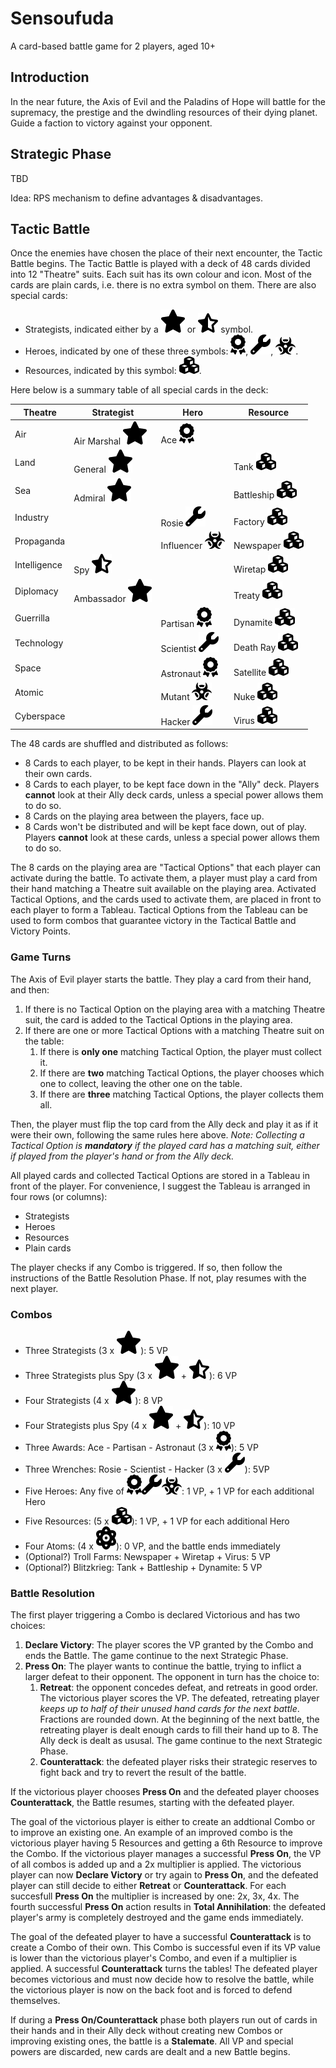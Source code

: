# Sensoufuda

A card-based battle game for 2 players, aged 10+

## Introduction

In the near future, the Axis of Evil and the Paladins of Hope will battle for the supremacy, the prestige and the dwindling resources of their dying planet. Guide a faction to victory against your opponent.

## Strategic Phase

TBD

Idea: RPS mechanism to define advantages & disadvantages.

## Tactic Battle

Once the enemies have chosen the place of their next encounter, the Tactic Battle begins.
The Tactic Battle is played with a deck of 48 cards divided into 12 "Theatre" suits. Each suit has its own colour and icon.
Most of the cards are plain cards, i.e. there is no extra symbol on them. There are also special cards:

- Strategists, indicated either by a ![star](icons/star.png) or ![star-half-stroke](icons/star-half-stroke.png) symbol.
- Heroes, indicated by one of these three symbols: ![award](icons/award.png), ![wrench](icons/wrench.png), ![biohazard](icons/biohazard.png).
- Resources, indicated  by this symbol: ![cubes](icons/cubes.png).

Here below is a summary table of all special cards in the deck:  

| Theatre      | Strategist                                          | Hero                                         | Resource                              |
|--------------|-----------------------------------------------------|----------------------------------------------|---------------------------------------|
| Air          | Air Marshal ![star](icons/star.png)                 | Ace ![award](icons/award.png)                |                                       |
| Land         | General ![star](icons/star.png)                     |                                              | Tank ![cubes](icons/cubes.png)        |
| Sea          | Admiral ![star](icons/star.png)                     |                                              | Battleship ![cubes](icons/cubes.png)  |
| Industry     |                                                     | Rosie ![wrench](icons/wrench.png)            | Factory ![cubes](icons/cubes.png)     |
| Propaganda   |                                                     | Influencer ![biohazard](icons/biohazard.png) | Newspaper ![cubes](icons/cubes.png)   |
| Intelligence | Spy ![star-half-stroke](icons/star-half-stroke.png) |                                              | Wiretap ![cubes](icons/cubes.png)     |
| Diplomacy    | Ambassador ![star](icons/star.png)                  |                                              | Treaty ![cubes](icons/cubes.png)      |
| Guerrilla    |                                                     | Partisan ![award](icons/award.png)           | Dynamite ![cubes](icons/cubes.png)    |
| Technology   |                                                     | Scientist ![wrench](icons/wrench.png)        | Death Ray ![cubes](icons/cubes.png)   |
| Space        |                                                     | Astronaut ![award](icons/award.png)          | Satellite ![cubes](icons/cubes.png)   |
| Atomic       |                                                     | Mutant ![biohazard](icons/biohazard.png)     | Nuke ![cubes](icons/cubes.png)        |
| Cyberspace   |                                                     | Hacker ![wrench](icons/wrench.png)           | Virus ![cubes](icons/cubes.png)       |

The 48 cards are shuffled and distributed as follows:

- 8 Cards to each player, to be kept in their hands. Players can look at their own cards.
- 8 Cards to each player, to be kept face down in the "Ally" deck. Players **cannot** look at their Ally deck cards, unless a special power allows them to do so.
- 8 Cards on the playing area between the players, face up.
- 8 Cards won't be distributed and will be kept face down, out of play. Players **cannot** look at these cards, unless a special power allows them to do so.

The 8 cards on the playing area are "Tactical Options" that each player can activate during the battle. To activate them, a player must play a card from their hand matching a Theatre suit available on the playing area.
Activated Tactical Options, and the cards used to activate them, are placed in front to each player to form a Tableau.
Tactical Options from the Tableau can be used to form combos that guarantee victory in the Tactical Battle and Victory Points.

### Game Turns

The Axis of Evil player starts the battle. They play a card from their hand, and then:

1. If there is no Tactical Option on the playing area with a matching Theatre suit, the card is added to the Tactical Options in the playing area.
2. If there are one or more Tactical Options with a matching Theatre suit on the table:
   1. If there is **only one** matching Tactical Option, the player must collect it.
   2. If there are **two** matching Tactical Options, the player chooses which one to collect, leaving the other one on the table.
   3. If there are **three** matching Tactical Options, the player collects them all.

Then, the player must flip the top card from the Ally deck and play it as if it were their own, following the same rules here above.
_Note: Collecting a Tactical Option is **mandatory** if the played card has a matching suit, either if played from the player's hand or from the Ally deck._

All played cards and collected Tactical Options are stored in a Tableau in front of the player. For convenience, I suggest the Tableau is arranged in four rows (or columns):

- Strategists
- Heroes
- Resources
- Plain cards

The player checks if any Combo is triggered. If so, then follow the instructions of the Battle Resolution Phase.
If not, play resumes with the next player.

### Combos

- Three Strategists (3 x ![star](icons/star.png)): 5 VP
- Three Strategists plus Spy (3 x ![star](icons/star.png) + ![star-half-stroke](icons/star-half-stroke.png)): 6 VP
- Four Strategists (4 x ![star](icons/star.png)): 8 VP
- Four Strategists plus Spy (4 x ![star](icons/star.png) + ![star-half-stroke](icons/star-half-stroke.png)): 10 VP
- Three Awards: Ace - Partisan - Astronaut (3 x ![award](icons/award.png)): 5 VP
- Three Wrenches: Rosie - Scientist - Hacker (3 x ![wrench](icons/wrench.png)): 5VP
- Five Heroes: Any five of ![award](icons/award.png)![wrench](icons/wrench.png)![biohazard](icons/biohazard.png): 1 VP, + 1 VP for each additional Hero
- Five Resources: (5 x ![cubes](icons/cubes.png)): 1 VP, + 1 VP for each additional Hero
- Four Atoms: (4 x ![atom](icons/atom.png)): 0 VP, and the battle ends immediately
- (Optional?) Troll Farms: Newspaper + Wiretap + Virus: 5 VP
- (Optional?) Blitzkrieg: Tank + Battleship + Dynamite: 5 VP

### Battle Resolution

The first player triggering a Combo is declared Victorious and has two choices:

1. **Declare Victory**: The player scores the VP granted by the Combo and ends the Battle. The game continue to the next Strategic Phase.
2. **Press On**: The player wants to continue the battle, trying to inflict a larger defeat to their opponent. The opponent in turn has the choice to:
   1. **Retreat**: the opponent concedes defeat, and retreats in good order. The victorious player scores the VP. The defeated, retreating player _keeps up to half of their unused hand cards for the next battle_. Fractions are rounded down. At the beginning of the next battle, the retreating player is dealt enough cards to fill their hand up to 8. The Ally deck is dealt as ususal. The game continue to the next Strategic Phase.
   2. **Counterattack**: the defeated player risks their strategic reserves to fight back and try to revert the result of the battle.

If the victorious player chooses **Press On** and the defeated player chooses **Counterattack**, the Battle resumes, starting with the defeated player.

The goal of the victorious player is either to create an addtional Combo or to improve an existing one. An example of an improved combo is the victorious player having 5 Resources and getting a 6th Resource to improve the Combo.
If the victorious player manages a successful **Press On**, the VP of all combos is added up and a 2x multiplier is applied.
The victorious player can now **Declare Victory** or try again to **Press On**, and the defeated player can still decide to either **Retreat** or **Counterattack**.
For each succesfull **Press On** the multiplier is increased by one: 2x, 3x, 4x. The fourth successful **Press On** action results in **Total Annihilation**: the defeated player's army is completely destroyed and the game ends immediately.

The goal of the defeated player to have a successful **Counterattack** is to create a Combo of their own. This Combo is successful even if its VP value is lower than the victorious player's Combo, and even if a multiplier is applied.
A successful **Counterattack** turns the tables! The defeated player becomes victorious and must now decide how to resolve the battle, while the victorious player is now on the back foot and is forced to defend themselves.

If during a **Press On/Counterattack** phase both players run out of cards in their hands and in their Ally deck without creating new Combos or improving existing ones, the battle is a **Stalemate**. All VP and special powers are discarded, new cards are dealt and a new Battle begins.
